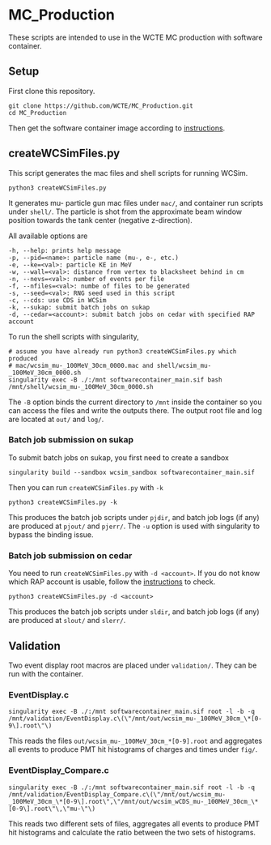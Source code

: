 # MC_Production
These scripts are intended to use in the WCTE MC production with software container.

## Setup
First clone this repository.
```
git clone https://github.com/WCTE/MC_Production.git
cd MC_Production
```
Then get the software container image according to [instructions](https://github.com/WCTE/SoftwareContainer).

## createWCSimFiles.py
This script generates the mac files and shell scripts for running WCSim.
```
python3 createWCSimFiles.py
```
It generates mu- particle gun mac files under `mac/`, and container run scripts under `shell/`. The particle is shot from the approximate beam window position towards the tank center (negative z-direction).

All available options are
```
-h, --help: prints help message
-p, --pid=<name>: particle name (mu-, e-, etc.)
-e, --ke=<val>: particle KE in MeV
-w, --wall=<val>: distance from vertex to blacksheet behind in cm
-n, --nevs=<val>: number of events per file
-f, --nfiles=<val>: numbe of files to be generated
-s, --seed=<val>: RNG seed used in this script
-c, --cds: use CDS in WCSim
-k, --sukap: submit batch jobs on sukap
-d, --cedar=<account>: submit batch jobs on cedar with specified RAP account
```

To run the shell scripts with singularity,
```
# assume you have already run python3 createWCSimFiles.py which produced 
# mac/wcsim_mu-_100MeV_30cm_0000.mac and shell/wcsim_mu-_100MeV_30cm_0000.sh
singularity exec -B ./:/mnt softwarecontainer_main.sif bash /mnt/shell/wcsim_mu-_100MeV_30cm_0000.sh
```
The `-B` option binds the current directory to `/mnt` inside the container so you can access the files and write the outputs there. The output root file and log are located at `out/` and `log/`.

### Batch job submission on sukap
To submit batch jobs on sukap, you first need to create a sandbox
```
singularity build --sandbox wcsim_sandbox softwarecontainer_main.sif
```
Then you can run `createWCSimFiles.py` with `-k`
```
python3 createWCSimFiles.py -k
```
This produces the batch job scripts under `pjdir`, and batch job logs (if any) are produced at `pjout/` and `pjerr/`. The `-u` option is used with singularity to bypass the binding issue.

### Batch job submission on cedar
You need to run `createWCSimFiles.py` with `-d <account>`. If you do not know which RAP account is usable, follow the [instructions](https://docs.alliancecan.ca/wiki/Running_jobs#Accounts_and_projects) to check.
```
python3 createWCSimFiles.py -d <account>
```
This produces the batch job scripts under `sldir`, and batch job logs (if any) are produced at `slout/` and `slerr/`. 

## Validation
Two event display root macros are placed under `validation/`. They can be run with the container.

### EventDisplay.c
```
singularity exec -B ./:/mnt softwarecontainer_main.sif root -l -b -q /mnt/validation/EventDisplay.c\(\"/mnt/out/wcsim_mu-_100MeV_30cm_\*[0-9\].root\"\)
```
This reads the files `out/wcsim_mu-_100MeV_30cm_*[0-9].root` and aggregates all events to produce PMT hit histograms of charges and times under `fig/`.

### EventDisplay_Compare.c
```
singularity exec -B ./:/mnt softwarecontainer_main.sif root -l -b -q /mnt/validation/EventDisplay_Compare.c\(\"/mnt/out/wcsim_mu-_100MeV_30cm_\*[0-9\].root\",\"/mnt/out/wcsim_wCDS_mu-_100MeV_30cm_\*[0-9\].root\"\,\"mu-\"\)
```
This reads two different sets of files, aggregates all events to produce PMT hit histograms and calculate the ratio between the two sets of histograms.